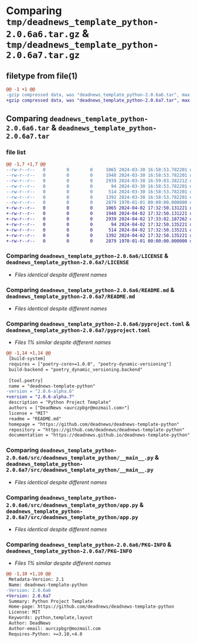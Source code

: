 # Comparing `tmp/deadnews_template_python-2.0.6a6.tar.gz` & `tmp/deadnews_template_python-2.0.6a7.tar.gz`

## filetype from file(1)

```diff
@@ -1 +1 @@
-gzip compressed data, was "deadnews_template_python-2.0.6a6.tar", max compression
+gzip compressed data, was "deadnews_template_python-2.0.6a7.tar", max compression
```

## Comparing `deadnews_template_python-2.0.6a6.tar` & `deadnews_template_python-2.0.6a7.tar`

### file list

```diff
@@ -1,7 +1,7 @@
--rw-r--r--   0        0        0     1065 2024-03-30 16:58:53.782201 deadnews_template_python-2.0.6a6/LICENSE
--rw-r--r--   0        0        0     1948 2024-03-30 16:58:53.782201 deadnews_template_python-2.0.6a6/README.md
--rw-r--r--   0        0        0     2939 2024-03-30 16:59:03.382212 deadnews_template_python-2.0.6a6/pyproject.toml
--rw-r--r--   0        0        0       94 2024-03-30 16:58:53.782201 deadnews_template_python-2.0.6a6/src/deadnews_template_python/__init__.py
--rw-r--r--   0        0        0      514 2024-03-30 16:58:53.782201 deadnews_template_python-2.0.6a6/src/deadnews_template_python/__main__.py
--rw-r--r--   0        0        0     1392 2024-03-30 16:58:53.782201 deadnews_template_python-2.0.6a6/src/deadnews_template_python/app.py
--rw-r--r--   0        0        0     2879 1970-01-01 00:00:00.000000 deadnews_template_python-2.0.6a6/PKG-INFO
+-rw-r--r--   0        0        0     1065 2024-04-02 17:32:50.131221 deadnews_template_python-2.0.6a7/LICENSE
+-rw-r--r--   0        0        0     1948 2024-04-02 17:32:50.131221 deadnews_template_python-2.0.6a7/README.md
+-rw-r--r--   0        0        0     2939 2024-04-02 17:33:02.187262 deadnews_template_python-2.0.6a7/pyproject.toml
+-rw-r--r--   0        0        0       94 2024-04-02 17:32:50.135221 deadnews_template_python-2.0.6a7/src/deadnews_template_python/__init__.py
+-rw-r--r--   0        0        0      514 2024-04-02 17:32:50.135221 deadnews_template_python-2.0.6a7/src/deadnews_template_python/__main__.py
+-rw-r--r--   0        0        0     1392 2024-04-02 17:32:50.135221 deadnews_template_python-2.0.6a7/src/deadnews_template_python/app.py
+-rw-r--r--   0        0        0     2879 1970-01-01 00:00:00.000000 deadnews_template_python-2.0.6a7/PKG-INFO
```

### Comparing `deadnews_template_python-2.0.6a6/LICENSE` & `deadnews_template_python-2.0.6a7/LICENSE`

 * *Files identical despite different names*

### Comparing `deadnews_template_python-2.0.6a6/README.md` & `deadnews_template_python-2.0.6a7/README.md`

 * *Files identical despite different names*

### Comparing `deadnews_template_python-2.0.6a6/pyproject.toml` & `deadnews_template_python-2.0.6a7/pyproject.toml`

 * *Files 1% similar despite different names*

```diff
@@ -1,14 +1,14 @@
 [build-system]
 requires = ["poetry-core>=1.0.0", "poetry-dynamic-versioning"]
 build-backend = "poetry_dynamic_versioning.backend"
 
 [tool.poetry]
 name = "deadnews-template-python"
-version = "2.0.6-alpha.6"
+version = "2.0.6-alpha.7"
 description = "Python Project Template"
 authors = ["DeadNews <aurczpbgr@mozmail.com>"]
 license = "MIT"
 readme = "README.md"
 homepage = "https://github.com/deadnews/deadnews-template-python"
 repository = "https://github.com/deadnews/deadnews-template-python"
 documentation = "https://deadnews.github.io/deadnews-template-python"
```

### Comparing `deadnews_template_python-2.0.6a6/src/deadnews_template_python/__main__.py` & `deadnews_template_python-2.0.6a7/src/deadnews_template_python/__main__.py`

 * *Files identical despite different names*

### Comparing `deadnews_template_python-2.0.6a6/src/deadnews_template_python/app.py` & `deadnews_template_python-2.0.6a7/src/deadnews_template_python/app.py`

 * *Files identical despite different names*

### Comparing `deadnews_template_python-2.0.6a6/PKG-INFO` & `deadnews_template_python-2.0.6a7/PKG-INFO`

 * *Files 1% similar despite different names*

```diff
@@ -1,10 +1,10 @@
 Metadata-Version: 2.1
 Name: deadnews-template-python
-Version: 2.0.6a6
+Version: 2.0.6a7
 Summary: Python Project Template
 Home-page: https://github.com/deadnews/deadnews-template-python
 License: MIT
 Keywords: python,template,layout
 Author: DeadNews
 Author-email: aurczpbgr@mozmail.com
 Requires-Python: >=3.10,<4.0
```

